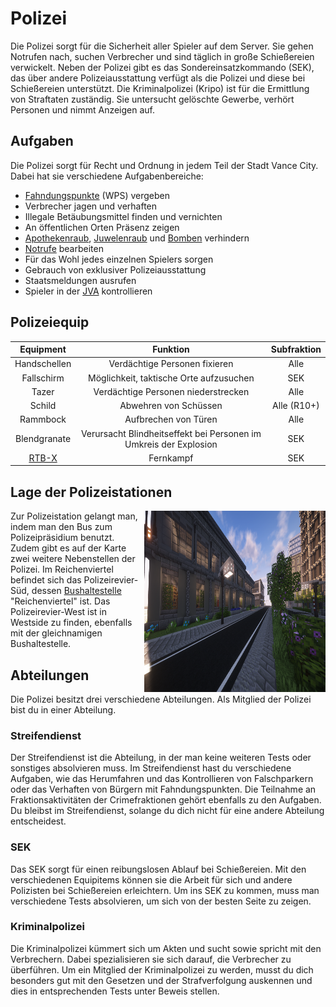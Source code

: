 # Polizei

Die Polizei sorgt für die Sicherheit aller Spieler auf dem Server. Sie gehen Notrufen nach, suchen Verbrecher und sind täglich in große Schießereien verwickelt. Neben der Polizei gibt es das Sondereinsatzkommando (SEK), das über andere Polizeiausstattung verfügt als die Polizei und diese bei Schießereien unterstützt.
Die Kriminalpolizei (Kripo) ist für die Ermittlung von Straftaten zuständig. Sie untersucht gelöschte Gewerbe, verhört Personen und nimmt Anzeigen auf.

## Aufgaben

Die Polizei sorgt für Recht und Ordnung in jedem Teil der Stadt Vance City. Dabei hat sie verschiedene Aufgabenbereiche:

* [Fahndungspunkte](../../pages/allgemein/fahndungspunkte.md) (WPS) vergeben
* Verbrecher jagen und verhaften
* Illegale Betäubungsmittel finden und vernichten
* An öffentlichen Orten Präsenz zeigen
* [Apothekenraub](apothekenraub.md), [Juwelenraub](juwelenraub.md) und [Bomben](bomben.md) verhindern
* [Notrufe](../../pages/allgemein/notrufe.md) bearbeiten
* Für das Wohl jedes einzelnen Spielers sorgen
* Gebrauch von exklusiver Polizeiausstattung
* Staatsmeldungen ausrufen
* Spieler in der [JVA](../../pages/orte/jva.md) kontrollieren

## Polizeiequip

| Equipment | Funktion | Subfraktion |
|:-:|:-:|:-:|
| Handschellen | Verdächtige Personen fixieren | Alle |
| Fallschirm | Möglichkeit, taktische Orte aufzusuchen | SEK |
| Tazer | Verdächtige Personen niederstrecken | Alle |
| Schild | Abwehren von Schüssen | Alle (R10+) |
| Rammbock | Aufbrechen von Türen | Alle |
| Blendgranate | Verursacht Blindheitseffekt bei Personen im Umkreis der Explosion | SEK |
| [RTB-X](../../pages/items/weapons/sniper.md) | Fernkampf | SEK |

## Lage der Polizeistationen
<img align="right" width="290" height="290" src="../../../assets/image/fraktionen/PolizeiHQ.png">

Zur Polizeistation gelangt man, indem man den Bus zum Polizeipräsidium benutzt. Zudem gibt es auf der Karte zwei weitere Nebenstellen der Polizei. Im Reichenviertel befindet sich das Polizeirevier-Süd, dessen [Bushaltestelle](../../pages/öpnv/bus.md) "Reichenviertel" ist. Das Polizeirevier-West ist in Westside zu finden, ebenfalls mit der gleichnamigen Bushaltestelle.

## Abteilungen
Die Polizei besitzt drei verschiedene Abteilungen. Als Mitglied der Polizei bist du in einer Abteilung.

### Streifendienst
Der Streifendienst ist die Abteilung, in der man keine weiteren Tests oder sonstiges absolvieren muss. Im Streifendienst hast du verschiedene Aufgaben, wie das Herumfahren und das Kontrollieren von Falschparkern oder das Verhaften von Bürgern mit Fahndungspunkten. Die Teilnahme an Fraktionsaktivitäten der Crimefraktionen gehört ebenfalls zu den Aufgaben. Du bleibst im Streifendienst, solange du dich nicht für eine andere Abteilung entscheidest.

### SEK
Das SEK sorgt für einen reibungslosen Ablauf bei Schießereien. Mit den verschiedenen Equipitems können sie die Arbeit für sich und andere Polizisten bei Schießereien erleichtern. Um ins SEK zu kommen, muss man verschiedene Tests absolvieren, um sich von der besten Seite zu zeigen.

### Kriminalpolizei
Die Kriminalpolizei kümmert sich um Akten und sucht sowie spricht mit den Verbrechern. Dabei spezialisieren sie sich darauf, die Verbrecher zu überführen. Um ein Mitglied der Kriminalpolizei zu werden, musst du dich besonders gut mit den Gesetzen und der Strafverfolgung auskennen und dies in entsprechenden Tests unter Beweis stellen.
